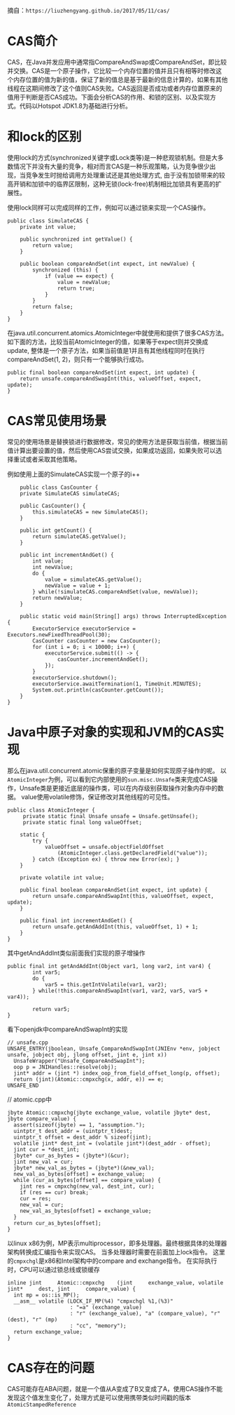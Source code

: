 摘自：`https://liuzhengyang.github.io/2017/05/11/cas/`

# CAS简介

CAS，在Java并发应用中通常指CompareAndSwap或CompareAndSet，即比较并交换。CAS是一个原子操作，它比较一个内存位置的值并且只有相等时修改这个内存位置的值为新的值，保证了新的值总是基于最新的信息计算的，如果有其他线程在这期间修改了这个值则CAS失败。CAS返回是否成功或者内存位置原来的值用于判断是否CAS成功。下面会分析CAS的作用、和锁的区别、以及实现方式。代码以Hotspot JDK1.8为基础进行分析。



# 和lock的区别

使用lock的方式(synchronized关键字或Lock类等)是一种悲观锁机制。但是大多数情况下并没有大量的竞争，相对而言CAS是一种乐观策略，认为竞争很少出现，当竞争发生时抛给调用方处理重试还是其他处理方式, 由于没有加锁带来的较高开销和加锁中的临界区限制，这种无锁(lock-free)机制相比加锁具有更高的扩展性。

使用lock同样可以完成同样的工作，例如可以通过锁来实现一个CAS操作。

```
public class SimulateCAS {
    private int value;

    public synchronized int getValue() {
        return value;
    }

    public boolean compareAndSet(int expect, int newValue) {
        synchronized (this) {
            if (value == expect) {
                value = newValue;
                return true;
            }
        }
        return false;
    }
}
```



在java.util.concurrent.atomics.AtomicInteger中就使用和提供了很多CAS方法。
如下面的方法，比较当前AtomicInteger的值，如果等于expect则并交换成update, 整体是一个原子方法，如果当前值是1并且有其他线程同时在执行compareAndSet(1, 2)，则只有一个能够执行成功。

```
public final boolean compareAndSet(int expect, int update) {
    return unsafe.compareAndSwapInt(this, valueOffset, expect, update);
}
```



# CAS常见使用场景

常见的使用场景是替换锁进行数据修改，常见的使用方法是获取当前值，根据当前值计算出要设置的值，然后使用CAS尝试交换，如果成功返回，如果失败可以选择重试或者采取其他策略。

例如使用上面的SimulateCAS实现一个原子的i++

```
    public class CasCounter {
    private SimulateCAS simulateCAS;

    public CasCounter() {
        this.simulateCAS = new SimulateCAS();
    }

    public int getCount() {
        return simulateCAS.getValue();
    }

    public int incrementAndGet() {
        int value;
        int newValue;
        do {
            value = simulateCAS.getValue();
            newValue = value + 1;
        } while(!simulateCAS.compareAndSet(value, newValue));
        return newValue;
    }

    public static void main(String[] args) throws InterruptedException {
        ExecutorService executorService = Executors.newFixedThreadPool(30);
        CasCounter casCounter = new CasCounter();
        for (int i = 0; i < 10000; i++) {
            executorService.submit(() -> {
                casCounter.incrementAndGet();
            });
        }
        executorService.shutdown();
        executorService.awaitTermination(1, TimeUnit.MINUTES);
        System.out.println(casCounter.getCount());
    }
}
```



# Java中原子对象的实现和JVM的CAS实现

那么在java.util.concurrent.atomic保重的原子变量是如何实现原子操作的呢。
以`AtomicInteger`为例，可以看到它内部使用的`sun.misc.Unsafe`类来完成CAS操作，Unsafe类是更接近底层的操作类，可以在内存级别获取操作对象内存中的数据。
value使用volatile修饰，保证修改对其他线程的可见性。

```
public class AtomicInteger {
     private static final Unsafe unsafe = Unsafe.getUnsafe();
     private static final long valueOffset;

    static {
        try {
            valueOffset = unsafe.objectFieldOffset
                (AtomicInteger.class.getDeclaredField("value"));
        } catch (Exception ex) { throw new Error(ex); }
    }

    private volatile int value;

    public final boolean compareAndSet(int expect, int update) {
        return unsafe.compareAndSwapInt(this, valueOffset, expect, update);
    }

    public final int incrementAndGet() {
        return unsafe.getAndAddInt(this, valueOffset, 1) + 1;
    }
}
```



其中getAndAddInt类似前面我们实现的原子增操作

```
public final int getAndAddInt(Object var1, long var2, int var4) {
        int var5;
        do {
            var5 = this.getIntVolatile(var1, var2);
        } while(!this.compareAndSwapInt(var1, var2, var5, var5 + var4));

        return var5;
}
```



看下openjdk中compareAndSwapInt的实现

```
// unsafe.cpp
UNSAFE_ENTRY(jboolean, Unsafe_CompareAndSwapInt(JNIEnv *env, jobject unsafe, jobject obj, jlong offset, jint e, jint x))
  UnsafeWrapper("Unsafe_CompareAndSwapInt");
  oop p = JNIHandles::resolve(obj);
  jint* addr = (jint *) index_oop_from_field_offset_long(p, offset);
  return (jint)(Atomic::cmpxchg(x, addr, e)) == e;
UNSAFE_END
```



// atomic.cpp中

```
jbyte Atomic::cmpxchg(jbyte exchange_value, volatile jbyte* dest, jbyte compare_value) {
  assert(sizeof(jbyte) == 1, "assumption.");
  uintptr_t dest_addr = (uintptr_t)dest;
  uintptr_t offset = dest_addr % sizeof(jint);
  volatile jint* dest_int = (volatile jint*)(dest_addr - offset);
  jint cur = *dest_int;
  jbyte* cur_as_bytes = (jbyte*)(&cur);
  jint new_val = cur;
  jbyte* new_val_as_bytes = (jbyte*)(&new_val);
  new_val_as_bytes[offset] = exchange_value;
  while (cur_as_bytes[offset] == compare_value) {
    jint res = cmpxchg(new_val, dest_int, cur);
    if (res == cur) break;
    cur = res;
    new_val = cur;
    new_val_as_bytes[offset] = exchange_value;
  }
  return cur_as_bytes[offset];
}
```



以linux x86为例，MP表示multiprocessor，即多处理器。最终根据具体的处理器架构转换成汇编指令来实现CAS。
当多处理器时需要在前面加上lock指令。
这里的`cmpxchgl`是x86和Intel架构中的compare and exchange指令。
在实际执行时，CPU可以通过锁总线或锁缓存

```
inline jint     Atomic::cmpxchg    (jint     exchange_value, volatile jint*     dest, jint     compare_value) {
  int mp = os::is_MP();
  __asm__ volatile (LOCK_IF_MP(%4) "cmpxchgl %1,(%3)"
                    : "=a" (exchange_value)
                    : "r" (exchange_value), "a" (compare_value), "r" (dest), "r" (mp)
                    : "cc", "memory");
  return exchange_value;
}
```



# CAS存在的问题

CAS可能存在ABA问题，就是一个值从A变成了B又变成了A，使用CAS操作不能发现这个值发生变化了，处理方式是可以使用携带类似时间戳的版本`AtomicStampedReference`